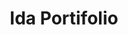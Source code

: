 ---
page: portifolio
title: Ida Portifolio
paragraph:
	Lorem ipsum dolor sit amet, consectetur adipisicing elit, sed do 	
	tempor incididunt ut labore et dolore magna aliqua. Ut enim ad minim veniam,
	quis nostrud exercitation ullamco laboris nisi ut aliquip ex ea commodo
	consequat.
src: https://cdn.pixabay.com/photo/2018/07/31/11/14/lion-3574819_960_720.jpg
alt: Portifolio Ida
---